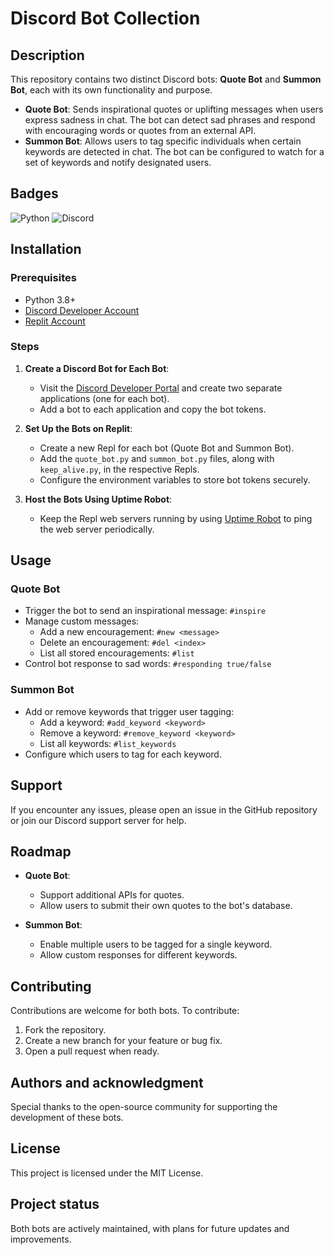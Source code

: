 # Discord Bot Collection

## Description
This repository contains two distinct Discord bots: **Quote Bot** and **Summon Bot**, each with its own functionality and purpose.

- **Quote Bot**: Sends inspirational quotes or uplifting messages when users express sadness in chat. The bot can detect sad phrases and respond with encouraging words or quotes from an external API.
- **Summon Bot**: Allows users to tag specific individuals when certain keywords are detected in chat. The bot can be configured to watch for a set of keywords and notify designated users.

## Badges
![Python](https://img.shields.io/badge/python-3.8-blue)
![Discord](https://img.shields.io/badge/Discord.py-1.6.0-blue)

## Installation
### Prerequisites
- Python 3.8+
- [Discord Developer Account](https://discord.com/developers/applications)
- [Replit Account](https://replit.com/)

### Steps
1. **Create a Discord Bot for Each Bot**:
   - Visit the [Discord Developer Portal](https://discord.com/developers/applications) and create two separate applications (one for each bot).
   - Add a bot to each application and copy the bot tokens.

2. **Set Up the Bots on Replit**:
   - Create a new Repl for each bot (Quote Bot and Summon Bot).
   - Add the `quote_bot.py` and `summon_bot.py` files, along with `keep_alive.py`, in the respective Repls.
   - Configure the environment variables to store bot tokens securely.

3. **Host the Bots Using Uptime Robot**:
   - Keep the Repl web servers running by using [Uptime Robot](https://uptimerobot.com/) to ping the web server periodically.

## Usage
### Quote Bot
- Trigger the bot to send an inspirational message: `#inspire`
- Manage custom messages:
  - Add a new encouragement: `#new <message>`
  - Delete an encouragement: `#del <index>`
  - List all stored encouragements: `#list`
- Control bot response to sad words: `#responding true/false`

### Summon Bot
- Add or remove keywords that trigger user tagging:
  - Add a keyword: `#add_keyword <keyword>`
  - Remove a keyword: `#remove_keyword <keyword>`
  - List all keywords: `#list_keywords`
- Configure which users to tag for each keyword.

## Support
If you encounter any issues, please open an issue in the GitHub repository or join our Discord support server for help.

## Roadmap
- **Quote Bot**:
  - Support additional APIs for quotes.
  - Allow users to submit their own quotes to the bot's database.

- **Summon Bot**:
  - Enable multiple users to be tagged for a single keyword.
  - Allow custom responses for different keywords.

## Contributing
Contributions are welcome for both bots. To contribute:
1. Fork the repository.
2. Create a new branch for your feature or bug fix.
3. Open a pull request when ready.

## Authors and acknowledgment
Special thanks to the open-source community for supporting the development of these bots.

## License
This project is licensed under the MIT License.

## Project status
Both bots are actively maintained, with plans for future updates and improvements.
